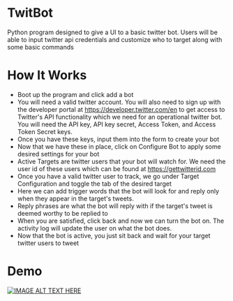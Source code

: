 # TwitBot
Python program designed to give a UI to a basic twitter bot. Users will be able to input twitter api credentials and customize who to target along with some basic commands

# How It Works

- Boot up the program and click add a bot
- You will need a valid twitter account. You will also need to sign up with the developer portal at https://developer.twitter.com/en to get access to Twitter's API functionality 
which we need for an operational twitter bot. You will need the API key, API key secret, Access Token, and Access Token Secret keys.
- Once you have these keys, input them into the form to create your bot
- Now that we have these in place, click on Configure Bot to apply some desired settings for your bot
- Active Targets are twitter users that your bot will watch for. We need the user id of these users which can be found at https://gettwitterid.com
- Once you have a valid twitter user to track, we go under Target Configuration and toggle the tab of the desired target
- Here we can add trigger words that the bot will look for and reply only when they appear in the target's tweets. 
- Reply phrases are what the bot will reply with if the target's tweet is deemed worthy to be replied to
- When you are satisfied, click back and now we can turn the bot on. The activity log will update the user on what the bot does.
- Now that the bot is active, you just sit back and wait for your target twitter users to tweet

# Demo
[![IMAGE ALT TEXT HERE](https://img.youtube.com/vi/rkkB53jcEug/0.jpg)](https://youtu.be/rkkB53jcEug)
